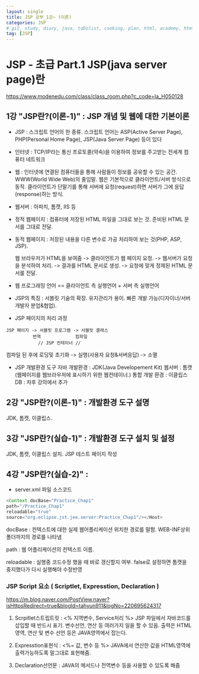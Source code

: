```yaml
---
layout: single
title: JSP 공부_1강~ (이론)
categories: JSP
# git, study, diary, java, toDolist, cooking, plan, html, academy, html/css, JSP
tag: [JSP] 
---
```


# JSP - 초급 Part.1 JSP(java server page)란

https://www.modenedu.com/class/class_room.php?c_code=la_H050128

## 1강 "JSP란?(이론-1)" : JSP 개념 및 웹에 대한 기본이론

- JSP : 스크립트 언어의 한 종류. 스크립트 언어는 ASP(Active Server Page), PHP(Personal Home Page), JSP(Java Server Page) 등이 있다
<!-- 스크립트 언어가 뭐지? -->


- 인터넷 : TCP/IP라는 통신 프로토콜(약속)을 이용하여 정보를 주고받는 전세계 컴퓨터 네트워크


- 웹 : 인터넷에 연결된 컴퓨터들을 통해 사람들이 정보를 공유할 수 있는 공간. WWW(World Wide Web)의 줄임말. 
웹은 기본적으로 클라이언트/서버 방식으로 동작. 클라이언트가 단말기를 통해 서버에 요청(request)하면 서버가 그에 응답(response)하는 방식.


- 웹서버 : 아파치, 톰캣, IIS 등


- 정적 웹페이지 : 컴퓨터에 저장된 HTML 파일을 그대로 보는 것. 준비된 HTML 문서를 그대로 전달.


- 동적 웹페이지 : 저장된 내용을 다른 변수로 가공 처리하여 보는 것(PHP, ASP, JSP). 

    웹 브라우저가 HTML을 보여줌
    -> 클라이언트가 웹 페이지 요청. 
    -> 웹서버가 요청을 분석하여 처리. 
    -> 결과를 HTML 문서로 생성. 
    -> 요청에 맞게 정제된 HTML 문서를 전달.

- 웹 프로그래밍 언어 == 클라이언트 측 실행언어 + 서버 측 실행언어

- JSP의 특징 : 서블릿 기술의 확장. 유지관리가 용이. 빠른 개발 가능(디자이너/서버개발자 분업&협업).
<!-- 서블릿? JSP가 왜 나오게 되었는지 유래 알아보기. -->


- JSP 페이지의 처리 과정
~~~
JSP 페이지 -> 서블릿 프로그램 -> 서블릿 클래스
          번역             컴파일
            // JSP 컨테이너 // 
~~~

컴파일 된 후에 로딩및 초기화 -> 실행(사용자 요청&서버응답) -> 소멸


- JSP 개발환경 도구
    자바 개발환경 : JDK(Java Developement Kit)
    웹서버 : 톰캣(웹페이지를 웹브라우저에 표시하기 위한 웹컨테이너.)
    통합 개발 환경 : 이클립스
    DB : 차후 강의에서 추가
    


## 2강 "JSP란?(이론-1)" : 개발환경 도구 설명

JDK, 톰캣, 이클립스.


## 3강 "JSP란?(실습-1)" : 개발환경 도구 설치 및 설정

JDK, 톰캣, 이클립스 설치. JSP 테스트 페이지 작성

## 4강 "JSP란?(실습-2)" : 

- server.xml 파일 소스코드

~~~java
<Context docBase="Practice_Chap1" 
path="/Practice_Chap1" 
reloadable="true" 
source="org.eclipse.jst.jee.server:Practice_Chap1"/></Host>
~~~

docBase : 컨텍스트에 대한 실제 웹어플리케이션 위치한 경로를 말함. WEB-INF상위 폴더까지의 경로를 나타냄

path : 웹 어플리케이션의 컨텍스트 이름. 

reloadable :  실행중 코드수정 했을 때 바로 갱신할지 여부. false로 설정하면 톰캣을 중지했다가 다시 실행해야 수정반영


### JSP Script 요소 ( Scriptlet, Expresstion, Declaration )

https://m.blog.naver.com/PostView.naver?isHttpsRedirect=true&blogId=tahyun911&logNo=220695624317

1. Scrpitlet스트립트릿 : <% 지역변수, Service처리 %>
JSP 파일에서 자바코드를 삽입할 때 반드시 표기. 
변수선언, 연산 등 여러가지 일을 할 수 있음.
출력은 HTML영역, 연산 및 변수 선언 등은 JAVA영역에서 잡는다.

2. Expresstion표현식 : <%= 값, 변수 등 %>
JAVA에서 연산한 값을 HTML영역에 출력가능하도록 말그대로 표현해줌.

3. Declaration선언문 : JAVA의 메서드나 전역변수 등을 사용할 수 있도록 해줌
